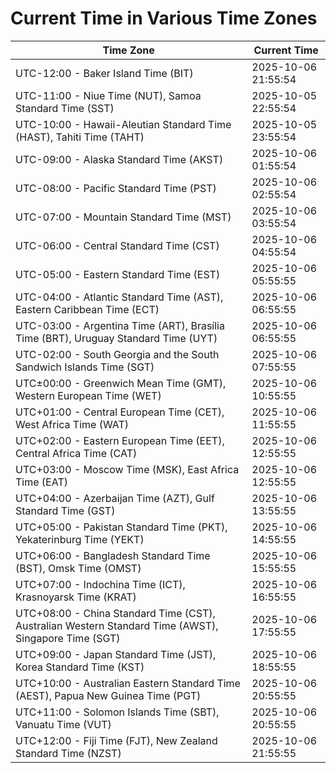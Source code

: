 # Current Time in Various Time Zones

| Time Zone | Current Time |
|-----------|--------------|
| UTC-12:00 - Baker Island Time (BIT) | 2025-10-06 21:55:54 |
| UTC-11:00 - Niue Time (NUT), Samoa Standard Time (SST) | 2025-10-05 22:55:54 |
| UTC-10:00 - Hawaii-Aleutian Standard Time (HAST), Tahiti Time (TAHT) | 2025-10-05 23:55:54 |
| UTC-09:00 - Alaska Standard Time (AKST) | 2025-10-06 01:55:54 |
| UTC-08:00 - Pacific Standard Time (PST) | 2025-10-06 02:55:54 |
| UTC-07:00 - Mountain Standard Time (MST) | 2025-10-06 03:55:54 |
| UTC-06:00 - Central Standard Time (CST) | 2025-10-06 04:55:54 |
| UTC-05:00 - Eastern Standard Time (EST) | 2025-10-06 05:55:55 |
| UTC-04:00 - Atlantic Standard Time (AST), Eastern Caribbean Time (ECT) | 2025-10-06 06:55:55 |
| UTC-03:00 - Argentina Time (ART), Brasília Time (BRT), Uruguay Standard Time (UYT) | 2025-10-06 06:55:55 |
| UTC-02:00 - South Georgia and the South Sandwich Islands Time (SGT) | 2025-10-06 07:55:55 |
| UTC±00:00 - Greenwich Mean Time (GMT), Western European Time (WET) | 2025-10-06 10:55:55 |
| UTC+01:00 - Central European Time (CET), West Africa Time (WAT) | 2025-10-06 11:55:55 |
| UTC+02:00 - Eastern European Time (EET), Central Africa Time (CAT) | 2025-10-06 12:55:55 |
| UTC+03:00 - Moscow Time (MSK), East Africa Time (EAT) | 2025-10-06 12:55:55 |
| UTC+04:00 - Azerbaijan Time (AZT), Gulf Standard Time (GST) | 2025-10-06 13:55:55 |
| UTC+05:00 - Pakistan Standard Time (PKT), Yekaterinburg Time (YEKT) | 2025-10-06 14:55:55 |
| UTC+06:00 - Bangladesh Standard Time (BST), Omsk Time (OMST) | 2025-10-06 15:55:55 |
| UTC+07:00 - Indochina Time (ICT), Krasnoyarsk Time (KRAT) | 2025-10-06 16:55:55 |
| UTC+08:00 - China Standard Time (CST), Australian Western Standard Time (AWST), Singapore Time (SGT) | 2025-10-06 17:55:55 |
| UTC+09:00 - Japan Standard Time (JST), Korea Standard Time (KST) | 2025-10-06 18:55:55 |
| UTC+10:00 - Australian Eastern Standard Time (AEST), Papua New Guinea Time (PGT) | 2025-10-06 20:55:55 |
| UTC+11:00 - Solomon Islands Time (SBT), Vanuatu Time (VUT) | 2025-10-06 20:55:55 |
| UTC+12:00 - Fiji Time (FJT), New Zealand Standard Time (NZST) | 2025-10-06 21:55:55 |
